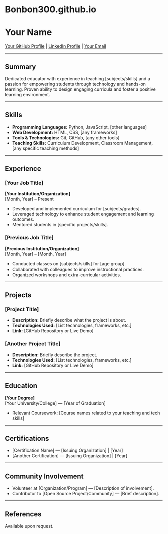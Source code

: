 # Bonbon300.github.io
# Your Name

[Your GitHub Profile](https://github.com/yourusername) | [LinkedIn Profile](https://www.linkedin.com/in/yourprofile) | [Your Email](mailto:youremail@example.com)

---

## Summary

Dedicated educator with experience in teaching [subjects/skills] and a passion for empowering students through technology and hands-on learning. Proven ability to design engaging curricula and foster a positive learning environment.

---

## Skills

- **Programming Languages:** Python, JavaScript, [other languages]
- **Web Development:** HTML, CSS, [any frameworks]
- **Tools & Technologies:** Git, GitHub, [any other tools]
- **Teaching Skills:** Curriculum Development, Classroom Management, [any specific teaching methods]

---

## Experience

### [Your Job Title]  
**[Your Institution/Organization]**  
[Month, Year] – Present

- Developed and implemented curriculum for [subjects/grades].
- Leveraged technology to enhance student engagement and learning outcomes.
- Mentored students in [specific projects/skills].

### [Previous Job Title]  
**[Previous Institution/Organization]**  
[Month, Year] – [Month, Year]

- Conducted classes on [subjects/skills] for [age group].
- Collaborated with colleagues to improve instructional practices.
- Organized workshops and extra-curricular activities.

---

## Projects

### [Project Title]  
- **Description:** Briefly describe what the project is about.
- **Technologies Used:** [List technologies, frameworks, etc.]
- **Link:** [GitHub Repository or Live Demo]

### [Another Project Title]  
- **Description:** Briefly describe the project.
- **Technologies Used:** [List technologies, frameworks, etc.]
- **Link:** [GitHub Repository or Live Demo]

---

## Education

**[Your Degree]**  
[Your University/College] — [Year of Graduation]

- Relevant Coursework: [Course names related to your teaching and tech skills]

---

## Certifications

- [Certification Name] — [Issuing Organization] | [Year]
- [Another Certification] — [Issuing Organization] | [Year]

---

## Community Involvement

- Volunteer at [Organization/Program] — [Description of involvement].
- Contributor to [Open Source Project/Community] — [Brief description].

---

## References

Available upon request.

